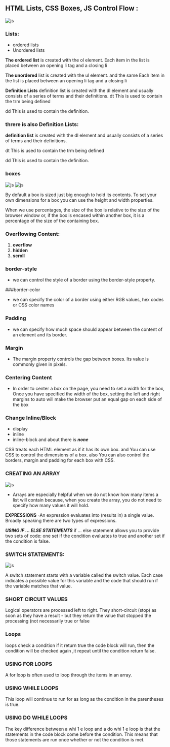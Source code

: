 ## HTML Lists, CSS Boxes, JS Control Flow :

![js](https://www.tech-wd.com/wd/wp-content/uploads/2016/11/Code-Hub.jpg)

### Lists:

+ ordered lists
+ Unordered lists

**The ordered list** is created with the ol element.
Each item in the list is placed between an opening li tag and a closing li

**The unordered** list is created
with the ul element.
and the same Each item in the list is placed between an opening li tag and a closing li

**Definition Lists**
definition list is created with the dl element and usually consists of a series of terms and their definitions.
dt This is used to contain the trm being defined

dd This is used to contain the definition.

### threre is also Definition Lists:
 
**definition list** is created with the dl element and usually consists of a series of terms and their definitions.

dt This is used to contain the trm being defined

dd This is used to contain the definition.


### boxes 

![js](https://i.stack.imgur.com/PSuyr.png)
![js](https://cdn.educba.com/academy/wp-content/uploads/2020/02/css-box-sizing.jpg)

By default a box is sized just big enough to hold its contents. To set your own dimensions for a box you can use the height and width properties.

When we use percentages, the size of the box is relative to the size of the browser window or, if the box is encased within another box, it is a percentage of the size of the containing box.


### Overflowing Content:

1. **overflow**
2. **hidden**
3. **scroll**


### border-style
+ we can control the style of a border using the border-style property.

###border-color
+ we can specify the color of a border using either RGB values, hex codes or CSS color names

### Padding
+ we can specify how much space should appear between the content of an element and its border.

### Margin
+ The margin property controls the gap between boxes. Its value is commonly given in pixels.

### Centering Content
+ In order to center a box on the page, you need to set a width for the box, Once you have specified the width of the box, setting the left and right margins to auto will make the browser put an equal gap on each side of the box

### Change Inline/Block
+ display
+ inline
+ inline-block
and about there is ***none***

CSS treats each HTML element as if it has its own box. and You can use CSS to control the dimensions of a box. also You can also control the borders, margin and padding for each box with CSS.

### CREATING AN ARRAY

![js](https://media.geeksforgeeks.org/wp-content/cdn-uploads/Array-In-C.png)

+ Arrays are especially helpful when we do not know how many items a list will contain because, when you create the array, you do not need to specify how many values it will hold.

**EXPRESSIONS**
-An expression evaluates into (results in) a single value. Broadly speaking there are two types of expressions.

***USING IF … ELSE STATEMENTS***
if … else statement allows you to provide two sets of code:
one set if the condition evaluates to true and another set if the condition is false.

### SWITCH STATEMENTS:
![js](https://www.udacity.com/blog/wp-content/uploads/2021/03/Screen-Shot-2021-03-22-at-4.32.49-PM.png)

A switch statement starts with a variable called the switch value. Each case indicates a possible value for this variable and the code that should run if the variable matches that value.

### SHORT CIRCUIT VALUES
Logical operators are processed left to right. They short-circuit (stop) as soon as they have a result - but they return the value that stopped the processing (not necessarily true or false

### Loops
loops check a condition if it return true the code block will run, then the condition will be checked again ,it repeat until the condition return false.

### USING FOR LOOPS
A for loop is often used to loop through the items in an array.

### USING WHILE LOOPS
This loop will continue to run for as long as the condition in the parentheses is true.

### USING DO WHILE LOOPS
The key difference between a whi 1 e loop and a do whi 1 e loop is that the statements in the code block come before the condition. This means that those statements are run once whether or not the condition is met.